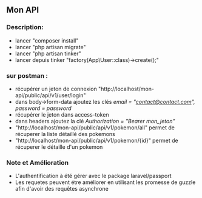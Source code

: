 ## Mon API

### Description:

- lancer "composer install"
- lancer "php artisan migrate"
- lancer "php artisan tinker"
- lancer depuis tinker "factory(App\User::class)->create();"

### sur postman :

- récupérer un jeton de connexion "http://localhost/mon-api/public/api/v1/user/login"
- dans body->form-data ajoutez les clés *email = "contact@contact.com", password = password*
- récupérer le jeton dans access-token
- dans headers ajoutez la clé *Authorization = "Bearer mon_jeton"*
- "http://localhost/mon-api/public/api/v1/pokemon/all" permet de récuperer la liste détaillé des pokemons
- "http://localhost/mon-api/public/api/v1/pokemon/{id}" permet de récuperer le détaille d'un pokemon

### Note et Amélioration

- L'authentification à été gérer avec le package laravel/passport
- Les requetes peuvent étre améliorer en utilisant les promesse de guzzle afin d'avoir des requêtes asynchrone